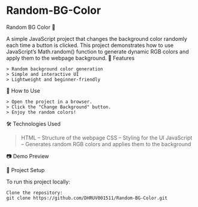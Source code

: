 # Random-BG-Color

Random BG Color 🎨

A simple JavaScript project that changes the background color randomly each time a button is clicked. This project demonstrates how to use JavaScript’s Math.random() function to generate dynamic RGB colors and apply them to the webpage background.
📌 Features

    > Random background color generation
    > Simple and interactive UI
    > Lightweight and beginner-friendly

🚀 How to Use

    > Open the project in a browser.
    > Click the "Change Background" button.
    > Enjoy the random colors!

🛠️ Technologies Used

   > HTML – Structure of the webpage
   > CSS – Styling for the UI
   > JavaScript – Generates random RGB colors and applies them to the background

📷 Demo Preview



📂 Project Setup

To run this project locally:

    Clone the repository:
    git clone https://github.com/DHRUV001511/Random-BG-Color.git

